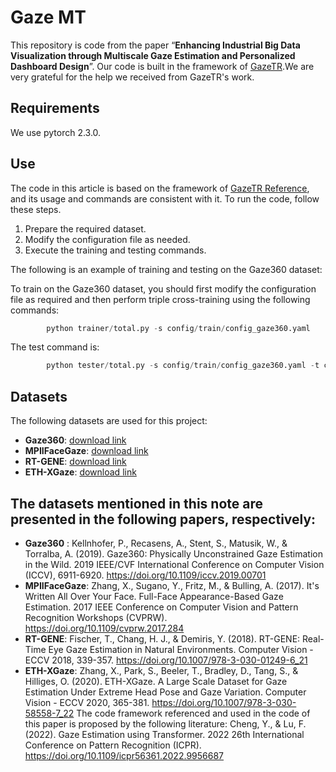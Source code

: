 # Gaze MT

This repository is code from the paper “**Enhancing Industrial Big Data Visualization through Multiscale Gaze Estimation and Personalized Dashboard Design**”.
Our code is built in the framework of [GazeTR](https://github.com/yihuacheng/GazeTR).We are very grateful for the help we received from GazeTR's work.


## Requirements

We use pytorch 2.3.0.

## Use

The code in this article is based on the framework of [GazeTR Reference](https://github.com/yihuacheng/GazeTR), and its usage and commands are consistent with it.
To run the code, follow these steps. 
1. Prepare the required dataset. 
2. Modify the configuration file as needed.
3. Execute the training and testing commands.

The following is an example of training and testing on the Gaze360 dataset:

To train on the Gaze360 dataset, you should first modify the configuration file as required and then perform triple cross-training using the following commands:

```python 
        python trainer/total.py -s config/train/config_gaze360.yaml 
```
The test command is:
```python 
        python tester/total.py -s config/train/config_gaze360.yaml -t config/test/config_gaze360.yaml
```


## Datasets

The following datasets are used for this project:

- **Gaze360**: [download link](https://gaze360.csail.mit.edu)
- **MPIIFaceGaze**: [download link](https://www.perceptualui.org/research/datasets/MPIIFaceGaze)
- **RT-GENE**: [download link](https://zenodo.org/records/2529036)
- **ETH-XGaze**: [download link](https://ait.ethz.ch/xgaze)

## The datasets mentioned in this note are presented in the following papers, respectively:
- **Gaze360** : Kellnhofer, P., Recasens, A., Stent, S., Matusik, W., & Torralba, A. (2019). Gaze360: Physically Unconstrained Gaze Estimation in the Wild. 2019 IEEE/CVF International Conference on Computer Vision (ICCV), 6911-6920. https://doi.org/10.1109/iccv.2019.00701
- **MPIIFaceGaze**: Zhang, X., Sugano, Y., Fritz, M., & Bulling, A. (2017). It's Written All Over Your Face. Full-Face Appearance-Based Gaze Estimation. 2017 IEEE Conference on Computer Vision and Pattern Recognition Workshops (CVPRW). https://doi.org/10.1109/cvprw.2017.284
- **RT-GENE**: Fischer, T., Chang, H. J., & Demiris, Y. (2018). RT-GENE: Real-Time Eye Gaze Estimation in Natural Environments. Computer Vision - ECCV 2018, 339-357. https://doi.org/10.1007/978-3-030-01249-6_21
- **ETH-XGaze**: Zhang, X., Park, S., Beeler, T., Bradley, D., Tang, S., & Hilliges, O. (2020). ETH-XGaze. A Large Scale Dataset for Gaze Estimation Under Extreme Head Pose and Gaze Variation. Computer Vision - ECCV 2020, 365-381. https://doi.org/10.1007/978-3-030-58558-7_22
The code framework referenced and used in the code of this paper is proposed by the following literature:
Cheng, Y., & Lu, F. (2022). Gaze Estimation using Transformer. 2022 26th International Conference on Pattern Recognition (ICPR). https://doi.org/10.1109/icpr56361.2022.9956687


